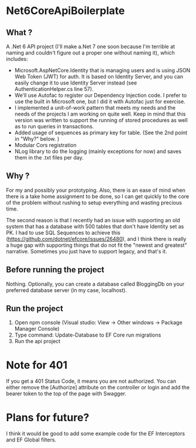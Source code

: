 # Net6CoreApiBoilerplate


## What ?

A .Net 6 API project (I'll make a.Net 7 one soon because I'm terrible at naming and couldn't figure out a proper one without naming it), which includes:

- Microsoft.AspNetCore.Identity that is managing users and is using JSON Web Token (JWT) for auth. It is based on Identity Server, and you can easily change it to use Identity Server instead (see AuthenticationHelper.cs line 57).
- We'll use Autofac to register our Dependency Injection code. I prefer to use the built in Microsoft one, but I did it with Autofac just for exercise.
- I implemented a unit-of-work pattern that meets my needs and the needs of the projects I am working on quite well. Keep in mind that this version was written to support the running of stored procedures as well as to run queries in transactions.
- Added usage of sequences as primary key for table. (See the 2nd point in "Why?" below. )
- Modular Cors registration
- NLog library to do the logging (mainly exceptions for now) and saves them in the .txt files per day. 


## Why ?

For my and possibly your prototyping. Also, there is an ease of mind when there is a take home assignment to be done, so I can get quickly to the core of the problem without rushing to setup everything and wasting precious time.

The second reason is that I recently had an issue with supporting an old system that has a database with 500 tables that don't have Identity set as PK. I had to use SQL Sequences to achieve this (https://github.com/dotnet/efcore/issues/26480), and I think there is really a huge gap with supporting things that do not fit the "newest and greatest" narrative.
Sometimes you just have to support legacy, and that's it.

## Before running the project

Nothing. Optionally, you can create a database called BloggingDb on your preferred database server (in my case, localhost).

## Run the project


1. Open npm console (Visual studio: View -> Other windows -> Package Manager Console)
2. Type command: Update-Database to EF Core run migrations
3. Run the api project


# Note for 401

If you get a 401 Status Code, it means you are not authorized. You can either remove the [Authorize] attribute on the controller or login and add the bearer token to the top of the page with Swagger.


# Plans for future? 

I think it would be good to add some example code for the EF Interceptors and EF Global filters. 